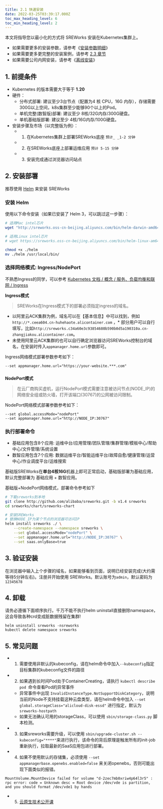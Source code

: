 ```yaml
---
title: 2.1 快速安装
date: 2022-03-25T03:39:17.000Z
toc_max_heading_level: 6
toc_min_heading_level: 2
---
```


本文将指导您以最小化的方式将 SREWorks 安装在Kubernetes集群上。

- 如果需要更多的安装参数，请参考《[安装参数明细](./mzz07m)》
- 如果需要更多更完整的安装案例，请参考 [2.3 章节](./vnlbio04odgkllih)
- 如果需要公司内网安装，请参考《[离线安装](./vswz3aa0td7os7i3)》
<a name="vFiKP"></a>

## 1. 前提条件

- Kubernetes 的版本需要大于等于 **1.20**
- 硬件：
   - 分布式部署: 建议至少3台节点（配置为4 核 CPU，16G 内存），存储需要300G以上空间，k8s集群至少能够90个以上的Pod。
   - 单机完整(数智版)部署: 建议至少 8核/32G内存/300G硬盘。
   - 单机基础版部署: 建议至少 4核/16G内存/100G硬盘。
- 安装步骤及市场（以完整版为例）：
   - 1. 在Kubernetes集群上部署SREWorks底座 `预计_ _1-2 分钟`
   - 2. 在SREWorks底座上部署运维应用 `预计 5-15 分钟`
   - 3. 安装完成通过浏览器访问站点

<a name="u5WyB"></a>

## 2. 安装部署

推荐使用 [Helm](https://helm.sh/) 来安装 SREWorks
<a name="MPeH4"></a>

### 安装 Helm
使用以下命令安装（如果已安装了 Helm 3，可以跳过这一步骤）：
```bash
# 适用Mac intel芯片
wget "http://sreworks.oss-cn-beijing.aliyuncs.com/bin/helm-darwin-amd64" -O helm

# 适用Linux intel芯片
# wget https://sreworks.oss-cn-beijing.aliyuncs.com/bin/helm-linux-am64 -O helm

chmod +x ./helm
mv ./helm /usr/local/bin/
```

<a name="FWdw9"></a>

### 选择网络模式: Ingress/NodePort

不熟悉Ingress的同学，可以参考 [Kubernetes 文档 / 概念 / 服务、负载均衡和联网 / Ingress](https://kubernetes.io/zh-cn/docs/concepts/services-networking/ingress/)

**Ingress模式**
> SREWorks在Ingress模式下的部署必须指定ingress的域名。


- 以阿里云ACK集群为例，域名可以在【基本信息】中可以找到，例如 `http://*.ceea604.cn-huhehaote.alicontainer.com` ，* 部分用户可以自行填写，比如`http://sreworks.c34a60e3c93854680b590b0d5a190310a.cn-zhangjiakou.alicontainer.com`。
- 未使用阿里云ACK集群的也可以自行确定浏览器访问SREWorks控制台的域名，在安装时传入`appmanager.home.url`参数即可。

Ingress网络模式部署参数参考如下：
```
--set appmanager.home.url="https://your-website.***.com" 
```
<a name="a74pq"></a>

### 
**NodePort模式**
> 在云厂商购买虚机，运行NodePort模式需要注意被访问节点(NODE_IP)的网络安全组或防火墙，打开该端口(30767)的公网被访问限制。


NodePort网络模式部署参数参考如下：
```
--set global.accessMode="nodePort" 
--set appmanager.home.url="http://NODE_IP:30767"
```

<a name="NR5Lc"></a>

### 执行部署命令

- 基础应用包含8个应用: 运维中台/应用管理/团队管理/集群管理/模板中心/帮助中心/文件管理/系统设置
- 数智应用包含7个应用: 数据运维平台/智能运维平台/故障自愈/健康管理/运营中心/作业调度平台/运维搜索

基础版SREWorks在**单台4核16G**机器上即可正常启动，基础版部署为基础应用，默认完整部署为 基础应用 + 数智应用。

基础版+NodePort网络模式，部署命令参考如下
```bash
# 下载sreworks到本地
git clone http://github.com/alibaba/sreworks.git -b v1.4 sreworks
cd sreworks/chart/sreworks-chart

# 安装SREWorks
# 替换NODE_IP为某个节点的浏览器可访问IP
helm install sreworks ./ \
    --create-namespace --namespace sreworks \
    --set global.accessMode="nodePort" \
    --set appmanager.home.url="http://NODE_IP:30767" \
    --set saas.onlyBase=true
```


<a name="ZKREF"></a>

## 3. 验证安装
在浏览器中输入上个步骤的域名，如果能够看到页面，说明已经安装完成(大约需等待5分钟左右)。注册并开始使用 SREWorks。默认账号为`admin`，默认密码为`12345678`


<a name="Vh7C6"></a>

## 4. 卸载
请务必遵循下面顺序执行。千万不能不执行helm uninstall直接删除namespace，这会导致各种crd变成脏数据残留在集群!
```
helm uninstall sreworks -nsreworks
kubectl delete namespace sreworks
```


<a name="AwB0R"></a>

## 5. 常见问题

- 1. 需要使用非默认的kubeconfig，请在helm命令中加入`--kubeconfig`指定目标集群的kubeconfig文件的路径
- 2. 如果遇到长时间Pod处于ContainerCreating，请执行 `kubectl describe pod `命令查看Pod的异常事件
   - 异常事件中出现 `InvalidInstanceType.NotSupportDiskCategory`，说明当前的Node不支持挂载这种云盘类型，请在helm命令中加入 `--set global.storageClass="alicloud-disk-essd"` 进行指定，默认为`sreworks-hostpath`
   - 如果无法确认可用的storageClass，可以使用 `sbin/storage-class.py` 脚本检测。
- 3. 如果sreworks需要升级，可以使用 `sbin/upgrade-cluster.sh --kubeconfig="****"`来进行执行，该命令的背后原理是触发所有的init-job重新执行，拉取最新的SaaS应用包进行部署。
- 4. 如果不使用默认的存储集，必须使用 `--set appmanagerbase.openebs.enabled=false` 来关闭openebs，否则可能出现下面类似的报错。
```
MountVolume.MountDevice failed for volume "d-2zec7mb0xriw4p64l3r5" : rpc error: code = Unknown desc = Root device /dev/vde is partition, and you should format /dev/vde1 by hands
```

- 5.  [云原生技术公开课](https://edu.aliyun.com/roadmap/cloudnative)

